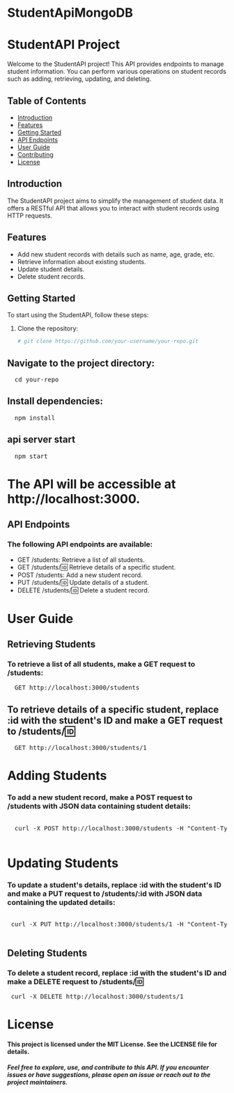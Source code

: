 # StudentApiMongoDB
# StudentAPI Project

Welcome to the StudentAPI project! This API provides endpoints to manage student information. You can perform various operations on student records such as adding, retrieving, updating, and deleting.

## Table of Contents

- [Introduction](#introduction)
- [Features](#features)
- [Getting Started](#getting-started)
- [API Endpoints](#api-endpoints)
- [User Guide](#user-guide)
- [Contributing](#contributing)
- [License](#license)

## Introduction

The StudentAPI project aims to simplify the management of student data. It offers a RESTful API that allows you to interact with student records using HTTP requests.

## Features

- Add new student records with details such as name, age, grade, etc.
- Retrieve information about existing students.
- Update student details.
- Delete student records.

## Getting Started

To start using the StudentAPI, follow these steps:

1. Clone the repository:
   ```sh
   # git clone https://github.com/your-username/your-repo.git
  ## Navigate to the project directory:
<pre>
  cd your-repo
</pre>
 ## Install dependencies:
<pre>
  npm install
</pre>
## api server start 
<pre>
  npm start
</pre>
# The API will be accessible at http://localhost:3000.
## API Endpoints
### The following API endpoints are available:
- GET /students: Retrieve a list of all students.
- GET /students/:id: Retrieve details of a specific student.
- POST /students: Add a new student record.
- PUT /students/:id: Update details of a student.
- DELETE /students/:id: Delete a student record.
# User Guide
## Retrieving Students
### To retrieve a list of all students, make a GET request to /students:
<pre>
  GET http://localhost:3000/students
</pre>

 ##  To retrieve details of a specific student, replace :id with the student's ID and make a GET request to /students/:id:
<pre>
  GET http://localhost:3000/students/1
</pre>

# Adding Students
### To add a new student record, make a POST request to /students with JSON data containing student details:
<pre>
   
  curl -X POST http://localhost:3000/students -H "Content-Type: application/json" -d '{"name": "John Doe", "age": 18, "grade": "A"}'
   
</pre>
# Updating Students
### To update a student's details, replace :id with the student's ID and make a PUT request to /students/:id with JSON data containing the updated details:
<pre>

 curl -X PUT http://localhost:3000/students/1 -H "Content-Type: application/json" -d '{"age": 19}'
   
</pre>
## Deleting Students
### To delete a student record, replace :id with the student's ID and make a DELETE request to /students/:id:
<pre>
 curl -X DELETE http://localhost:3000/students/1
</pre>
# License
#### This project is licensed under the MIT License. See the LICENSE file for details.

##### Feel free to explore, use, and contribute to this API. If you encounter issues or have suggestions, please open an issue or reach out to the project maintainers.




